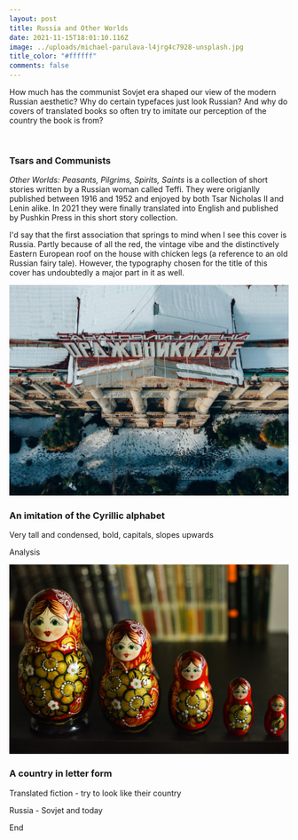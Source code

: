 ```yaml
---
layout: post
title: Russia and Other Worlds
date: 2021-11-15T18:01:10.116Z
image: ../uploads/michael-parulava-l4jrg4c7928-unsplash.jpg
title_color: "#ffffff"
comments: false
---
```

How much has the communist Sovjet era shaped our view of the modern Russian aesthetic? Why do certain typefaces just look Russian? And why do covers of translated books so often try to imitate our perception of the country the book is from? 

![]()

### Tsars and Communists

*Other Worlds: Peasants, Pilgrims, Spirits, Saints* is a collection of short stories written by a Russian woman called Teffi. They were origianlly published between 1916 and 1952 and enjoyed by both Tsar Nicholas II and Lenin alike. In 2021 they were finally translated into English and published by Pushkin Press in this short story collection. 

I'd say that the first association that springs to mind when I see this cover is Russia. Partly because of all the red, the vintage vibe and the distinctively Eastern European roof on the house with chicken legs (a reference to an old Russian fairy tale). However, the typography chosen for the title of this cover has undoubtedly a major part in it as well. 

![](../uploads/stacey-zinoveva-lrvdekcwofa-unsplash.jpg "Photo by Stacey Zinov, Unsplash")

### An imitation of the Cyrillic alphabet

Very tall and condensed, bold, capitals, slopes upwards

Analysis

![](../uploads/julia-kadel-ymulswibc3i-unsplash.jpg "Photo by Julia Kadel on Unsplash")

### A country in letter form

Translated fiction - try to look like their country

Russia - Sovjet and today

End